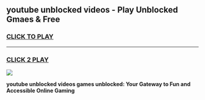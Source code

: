 
## youtube unblocked videos - Play Unblocked Gmaes & Free
<h3>
<a href="https://news.freeplayer.one?title=youtube_unblocked_videos&ref=16F">CLICK TO PLAY</a></h3>
<hr>

<h3>
<a href="https://news.freeplayer.one?title=youtube_unblocked_videos&ref=16F">CLICK 2 PLAY</a>
  
</h3>

<a href="https://news.freeplayer.one?title=youtube_unblocked_videos&ref=16F/"><img src="https://clearcache.store/games.png"></a>


**youtube unblocked videos games unblocked: Your Gateway to Fun and Accessible Online Gaming**
